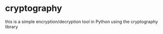# cryptography
this is a simple encryption/decryption tool in Python using the cryptography library
